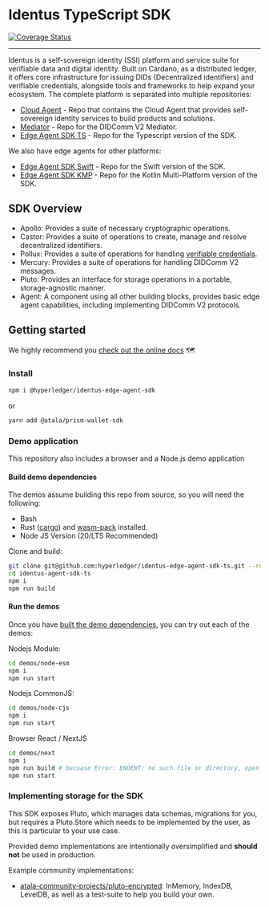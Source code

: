 # Identus TypeScript SDK

[![Coverage Status](https://coveralls.io/repos/github/hyperledger/identus-edge-agent-sdk-ts/badge.svg?branch=master)](https://coveralls.io/github/hyperledger/identus-edge-agent-sdk-ts?branch=master)

---

Identus is a self-sovereign identity (SSI) platform and service suite for
verifiable data and digital identity. Built on Cardano, as a distributed ledger, 
it offers core infrastructure for issuing DIDs (Decentralized identifiers) and 
verifiable credentials, alongside tools and frameworks to help expand your ecosystem.
The complete platform is separated into multiple repositories:
* [Cloud Agent](https://github.com/hyperledger/identus-cloud-agent) - Repo that contains the Cloud Agent that provides self-sovereign identity services to build products and solutions.
* [Mediator](https://github.com/input-output-hk/identus-prism-mediator) - Repo for the DIDComm V2 Mediator.
* [Edge Agent SDK TS](https://github.com/hyperledger/identus-edge-agent-sdk-ts) - Repo for the Typescript version of the SDK.

We also have edge agents for other platforms:
* [Edge Agent SDK Swift](https://github.com/hyperledger/identus-edge-agent-sdk-swift) - Repo for the Swift version of the SDK.
* [Edge Agent SDK KMP](https://github.com/hyperledger/identus-edge-agent-sdk-kmp) - Repo for the Kotlin Multi-Platform version of the SDK.

## SDK Overview

- Apollo: Provides a suite of necessary cryptographic operations.
- Castor: Provides a suite of operations to create, manage and resolve decentralized identifiers.
- Pollux: Provides a suite of operations for handling [verifiable credentials](https://github.com/hyperledger/identus-docs/blob/master/documentation/docs/concepts/glossary.md#verifiable-credentials).
- Mercury: Provides a suite of operations for handling DIDComm V2 messages.
- Pluto: Provides an interface for storage operations in a portable, storage-agnostic manner.
- Agent: A component using all other building blocks, provides basic edge agent capabilities, including implementing DIDComm V2 protocols.

## Getting started
We highly recommend you [check out the online docs](https://hyperledger.github.io/identus-docs/docs/getting-started) :world_map:

### Install

```bash
npm i @hyperledger/identus-edge-agent-sdk
```

or
```bash
yarn add @atala/prism-wallet-sdk
```

### Demo application
This repository also includes a browser and a Node.js demo application

#### Build demo dependencies
The demos assume building this repo from source, so you will need the following:
* Bash
* Rust ([cargo](https://doc.rust-lang.org/cargo/getting-started/installation.html)) and [wasm-pack](https://rustwasm.github.io/wasm-pack/installer/) installed.
* Node JS Version (20/LTS Recommended)

Clone and build:
```bash
git clone git@github.com:hyperledger/identus-edge-agent-sdk-ts.git --recurse-submodules
cd identus-agent-sdk-ts
npm i
npm run build
```

#### Run the demos
Once you have [built the demo dependencies](#build-demo-dependencies), you can try out each of the demos:

Nodejs Module:
```bash
cd demos/node-esm
npm i
npm run start
```

Nodejs CommonJS:
```bash
cd demos/node-cjs
npm i
npm run start
```

Browser React / NextJS
```bash
cd demos/next
npm i
npm run build # becuase Error: ENOENT: no such file or directory, open '/.../identus-edge-agent-sdk-ts/demos/next/.next/BUILD_ID']
npm run start
```

### Implementing storage for the SDK
This SDK exposes Pluto, which manages data schemas, migrations for you, but requires a Pluto.Store which needs to be implemented by the user, as this is particular to your use case.

Provided demo implementations are intentionally oversimplified and **should not** be used in production.

Example community implementations:
- [atala-community-projects/pluto-encrypted](https://github.com/atala-community-projects/pluto-encrypted): InMemory, IndexDB, LevelDB, as well as a test-suite to help you build your own.


